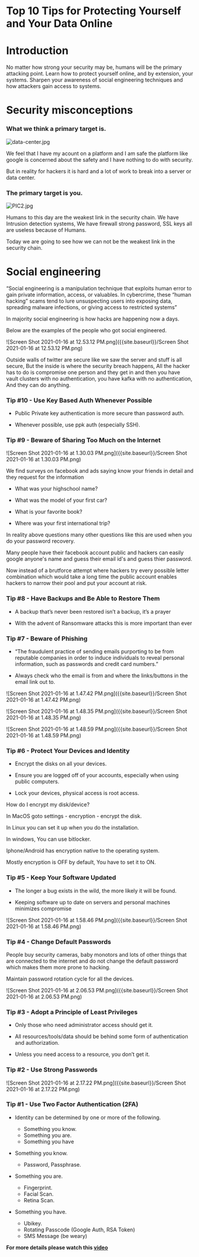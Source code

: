 # **Top 10 Tips for Protecting Yourself and Your Data Online**

# **Introduction**

No matter how strong your security may be, humans will be the primary attacking point. Learn how to protect yourself online, and by extension, your systems. Sharpen your awareness of social engineering techniques and how attackers gain access to systems.

# **Security misconceptions**

### What we think a primary target is.

![data-center.jpg]({{site.baseurl}}/data-center.jpg)


We feel that I have my acount on a platform and I am safe the platform like google is concerned about the safety and I have nothing to do with security. 

But in reality for hackers it is hard and a lot of work to break into a server or data center.

### The primary target is you.

![PIC2.jpg]({{site.baseurl}}/PIC2.jpg)

Humans to this day are the weakest link in the security chain. We have Intrusion detection systems, We have firewall strong password, SSL keys all are useless because of Humans.

Today we are going to see how we can not be the weakest link in the security chain.


# **Social engineering**

“Social engineering is a manipulation technique that exploits human error to gain private information, access, or valuables. In cybercrime, these “human hacking” scams tend to lure unsuspecting users into exposing data, spreading malware infections, or giving access to restricted systems”

In majority social engineering is how hacks are happening now a days.

Below are the examples of the people who got social engineered.

![Screen Shot 2021-01-16 at 12.53.12 PM.png]({{site.baseurl}}/Screen Shot 2021-01-16 at 12.53.12 PM.png)

Outside walls of twitter are secure like we saw the server and stuff is all secure, But the inside is where the security breach happens, All the hacker has to do is compromise one person and they get in and then you have vault clusters with no authentication, you have kafka with no authentication, And they can do anything.

### **Tip #10 - Use Key Based Auth Whenever Possible**

- Public Private key authentication is more secure than password auth.

- Whenever possible, use ppk auth (especially SSH).


### **Tip #9 - Beware of Sharing Too Much on the Internet**

![Screen Shot 2021-01-16 at 1.30.03 PM.png]({{site.baseurl}}/Screen Shot 2021-01-16 at 1.30.03 PM.png)

We find surveys on facebook and ads saying know your friends in detail and they request for the information

- What was your highschool name?

- What was the model of your first car?

- What is your favorite book?

- Where was your first international trip?

In reality above questions many other questions like this are used when you do your password recovery.

Many people have their facebook account public and hackers can easily google anyone's name and guess their email id's and guess thier password.

Now instead of a brutforce attempt where hackers try every possible letter combination which would take a long time the public account enables hackers to narrow their pool and put your account at risk.

### **Tip #8 - Have Backups and Be Able to Restore Them**

- A backup that’s never been restored isn’t a backup, it’s a prayer

- With the advent of Ransomware attacks this is more important than ever


### **Tip #7 - Beware of Phishing**

- “The fraudulent practice of sending emails purporting to be from reputable companies in order to induce individuals to reveal personal information, such as passwords and credit card numbers.”

- Always check who the email is from and where the links/buttons in the email link out to.

![Screen Shot 2021-01-16 at 1.47.42 PM.png]({{site.baseurl}}/Screen Shot 2021-01-16 at 1.47.42 PM.png)

![Screen Shot 2021-01-16 at 1.48.35 PM.png]({{site.baseurl}}/Screen Shot 2021-01-16 at 1.48.35 PM.png)

![Screen Shot 2021-01-16 at 1.48.59 PM.png]({{site.baseurl}}/Screen Shot 2021-01-16 at 1.48.59 PM.png)

### **Tip #6 - Protect Your Devices and Identity**

- Encrypt the disks on all your devices.

- Ensure you are logged off of your accounts, especially when using public computers.

- Lock your devices, physical access is root access.

How do I encrypt my disk/device?

In MacOS goto settings - encryption - encrypt the disk.

In Linux you can set it up when you do the installation.

In windows, You can use bitlocker.

Iphone/Android has encryption native to the operating system.

Mostly encryption is OFF by default, You have to set it to ON.

### **Tip #5 - Keep Your Software Updated**

- The longer a bug exists in the wild, the more likely it will be found.

- Keeping software up to date on servers and personal machines minimizes compromise


![Screen Shot 2021-01-16 at 1.58.46 PM.png]({{site.baseurl}}/Screen Shot 2021-01-16 at 1.58.46 PM.png)

### **Tip #4 - Change Default Passwords**

People buy security cameras, baby monotors and lots of other things that are connected to the internet and do not change the default password which makes them more prone to hacking.

Maintain password rotation cycle for all the devices.


![Screen Shot 2021-01-16 at 2.06.53 PM.png]({{site.baseurl}}/Screen Shot 2021-01-16 at 2.06.53 PM.png)


### **Tip #3 - Adopt a Principle of Least Privileges**

- Only those who need administrator access should get it.

- All resources/tools/data should be behind some form of authentication and authorization.

- Unless you need access to a resource, you don’t get it.

### **Tip #2 - Use Strong Passwords**

![Screen Shot 2021-01-16 at 2.17.22 PM.png]({{site.baseurl}}/Screen Shot 2021-01-16 at 2.17.22 PM.png)

### **Tip #1 - Use Two Factor Authentication (2FA)**

- Identity can be determined by one or more of the following.
	- Something you know.
    - Something you are.
	- Something you have

- Something you know.
	- Password, Passphrase.

- Something you are.
	- Fingerprint. 
	- Facial Scan.
	- Retina Scan.

- Something you have.
	- Ubikey.
	- Rotating Passcode (Google Auth, RSA Token)
	- SMS Message (be weary)
    
    

 **For more details please watch this [video](https://www.youtube.com/watch?v=ZAH9Bz7OdNI)**   








